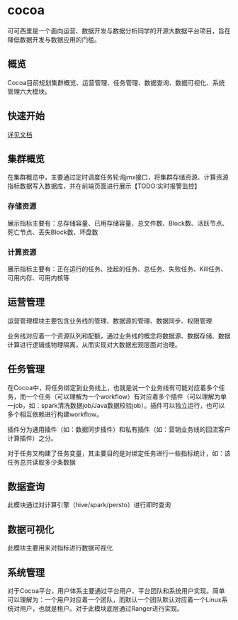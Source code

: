 # cocoa
可可西里是一个面向运营、数据开发与数据分析同学的开源大数据平台项目，旨在降低数据开发与数据应用的门槛。

## 概览
Cocoa目前规划集群概览、运营管理、任务管理、数据查询、数据可视化、系统管理六大模块。



## 快速开始

[详见文档](./docs/quick_start.md)

## 集群概览

在集群概览中，主要通过定时调度任务轮询jmx接口，将集群存储资源、计算资源指标数据写入数据库，并在前端页面进行展示【TODO:实时报警监控】
### 存储资源
  展示指标主要有：总存储容量、已用存储容量、总文件数、Block数、活跃节点、死亡节点、丢失Block数、坏盘数
### 计算资源
  展示指标主要有：正在运行的任务、挂起的任务、总任务、失败任务、Kill任务、可用内存、可用内核等


## 运营管理
运营管理模块主要包含业务线的管理、数据源的管理、数据同步、权限管理

业务线对应着一个资源队列和配额，通过业务线的概念将数据源、数据存储、数据计算进行逻辑或物理隔离，从而实现对大数据宏观层面对治理。
## 任务管理
在Cocoa中，将任务绑定到业务线上，也就是说一个业务线有可能对应着多个任务，而一个任务（可以理解为一个workflow）有对应着多个插件（可以理解为单一job，如：spark清洗数据job/Java数据校验job）。插件可以独立运行，也可以多个相互依赖进行构建workflow。

插件分为通用插件（如：数据同步插件）和私有插件（如：营销业务线的回流客户计算插件）之分。

对于任务又构建了任务变量，其主要目的是对绑定任务进行一些指标统计，如：该任务总共读取多少条数据

## 数据查询
  此模块通过对计算引擎（hive/spark/persto）进行即时查询

## 数据可视化
  此模块主要用来对指标进行数据可视化
## 系统管理
  对于Cocoa平台，用户体系主要通过平台用户、平台团队和系统用户实现。简单可以理解为：一个用户对应着一个团队，而默认一个团队默认对应着一个Linux系统对用户，也就是租户。对于此模块底层通过Ranger进行实现。
